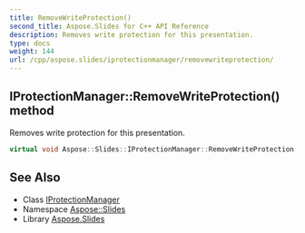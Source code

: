 ```yaml
---
title: RemoveWriteProtection()
second_title: Aspose.Slides for C++ API Reference
description: Removes write protection for this presentation.
type: docs
weight: 144
url: /cpp/aspose.slides/iprotectionmanager/removewriteprotection/
---
```

## IProtectionManager::RemoveWriteProtection() method


Removes write protection for this presentation.

```cpp
virtual void Aspose::Slides::IProtectionManager::RemoveWriteProtection()=0
```

## See Also

* Class [IProtectionManager](./)
* Namespace [Aspose::Slides](../)
* Library [Aspose.Slides](../../)